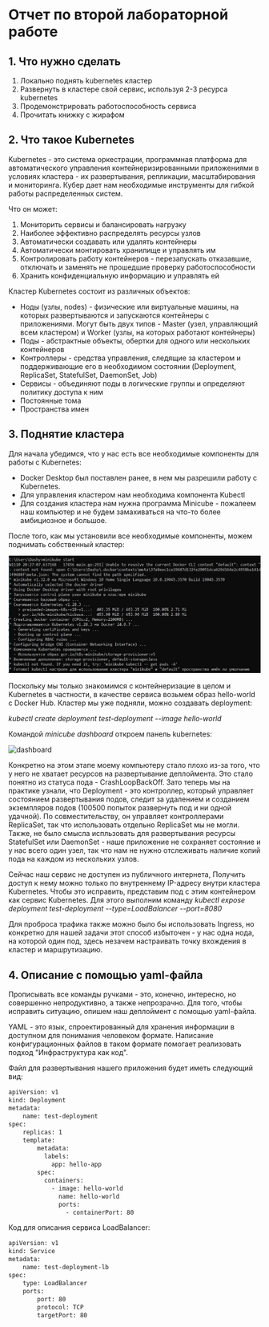 # Отчет по второй лабораторной работе
## 1. Что нужно сделать

1. Локально поднять kubernetes кластер
2. Развернуть в кластере свой сервис, используя 2-3 ресурса kubernetes
3. Продемонстрировать работоспособность сервиса
4. Прочитать книжку с жирафом

## 2. Что такое Kubernetes

Kubernetes - это система оркестрации, программная платформа для автоматического управления контейнеризированными приложениями в условиях кластера - их развертывания, репликации, масштабирования и мониторинга. Кубер дает нам необходимые инструменты для гибкой работы распределенных систем. 

Что он может:
1. Мониторить сервисы и балансировать нагрузку
2. Наиболее эффективно распределять ресурсы узлов
3. Автоматически создавать или удалять контейнеры
4. Автоматически монтировать хранилище и управлять им
5. Контролировать работу контейнеров - перезапускать отказавшие, отключать и заменять не прошедшие проверку работоспособности
6. Хранить конфиденциальную информацию и управлять ей

Кластер Kubernetes состоит из различных объектов:
- Ноды (узлы, nodes) - физические или виртуальные машины, на которых развертываются и запускаются контейнеры с приложениями. Могут быть двух типов - Master (узел, управляющий всем кластером) и Worker (узлы, на которых работают контейнеры)
- Поды - абстрактные объекты, обертки для одного или нескольких контейнеров
- Контроллеры - средства управления, следящие за кластером и поддерживающие его в необходимом состоянии (Deployment, ReplicaSet, StatefulSet, DaemonSet, Job)
- Сервисы - объединяют поды в логические группы и определяют политику доступа к ним
- Постоянные тома
- Пространства имен

## 3. Поднятие кластера

Для начала убедимся, что у нас есть все необходимые компоненты для работы с Kubernetes:
- Docker Desktop был поставлен ранее, в нем мы разрешили работу с Kubernetes.
- Для управления кластером нам необходима компонента Kubectl
- Для создания кластера нам нужна программа Minicube - пожалеем наш компьютер и не будем замахиваться на что-то более амбициозное и большое.

После того, как мы установили все необходимые компоненты, можем поднимать собственный кластер:

![Тестовый кластер](./img/minikube_start.jpg)

Поскольку мы только знакомимся с контейнеризацие в целом и Kubernetes в частности, в качестве сервиса возьмем образ hello-world с Docker Hub. Кластер мы уже подняли, можно создавать deployment:

*kubectl create deployment test-deployment --image hello-world*

Командой *minicube dashboard* откроем панель kubernetes:

![dashboard](./img/)

Конкретно на этом этапе моему компьютеру стало плохо из-за того, что у него не хватает ресурсов на развертывание деплоймента. Это стало понятно из статуса пода - CrashLoopBackOff. 
Зато теперь мы на практике узнали, что Deployment - это контроллер, который управляет состоянием развертывания подов, следит за удалением и созданием экземпляров подов (100500 попыток развернуть под и ни одной удачной). По совместительству, он управляет контроллерами ReplicaSet, так что использовать отдельно ReplicaSet мы не могли. Также, не было смысла испльзовать для развертывания ресурсы StatefulSet или DaemonSet - наше приложение не сохраняет состояние и у нас всего один узел, так что нам не нужно отслеживать наличие копий пода на каждом из нескольких узлов.

Сейчас наш сервис не доступен из публичного интернета, Получить доступ к нему можно только по внутреннему IP-адресу внутри кластера Kubernetes. Чтобы это исправить, представим под с этим контейнером как сервис Kubernetes. Для этого выполним команду *kubectl expose deployment test-deployment --type=LoadBalancer --port=8080*

Для проброса трафика также можно было бы использовать Ingress, но конкретно для нашей задачи этот способ избыточен - у нас одна нода, на которой один под, здесь незачем настраивать точку вхождения в кластер и маршрутизацию.

## 4. Описание с помощью yaml-файла
Прописывать все команды ручками - это, конечно, интересно, но совершенно непродуктивно, а также непрозрачно. Для того, чтобы исправить ситуацию, опишем наш деплоймент с помощью yaml-файла.  

YAML - это язык, спроектированный для хранения информации в доступном для понимания человеком формате. Написание конфигурационных файлов в таком формате помогает реализовать подход "Инфраструктура как код".

Файл для развертывания нашего приложения будет иметь следующий вид:
```
apiVersion: v1
kind: Deployment
metadata:
    name: test-deployment
spec:
    replicas: 1
    template:
        metadata:
          labels:
            app: hello-app
        spec:
          containers:
            - image: hello-world
              name: hello-world
              ports:
                - containerPort: 80
```
Код для описания сервиса LoadBalancer:
```
apiVersion: v1
kind: Service
metadata:
    name: test-deployment-lb
spec:
    type: LoadBalancer
    ports:
        port: 80
        protocol: TCP
        targetPort: 80
```